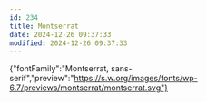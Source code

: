 ```yaml
---
id: 234
title: Montserrat
date: 2024-12-26 09:37:33
modified: 2024-12-26 09:37:33
---
```



{"fontFamily":"Montserrat, sans-serif","preview":"https://s.w.org/images/fonts/wp-6.7/previews/montserrat/montserrat.svg"}